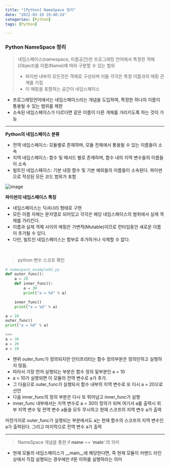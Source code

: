 ```yaml
---
title: "[Python] NameSpace 정리"
date: "2022-03-19 19:40:24"
categories: [Python]
tags: [Python]

---
```

### Python NameSpace 정리

>네임스페이스(namespace, 이름공간)란 프로그래밍 언어에서 특정한 객체(Object)를 이름(Name)에 따라 구분할 수 있는 범위
> - 파이썬 내부의 모든것은 객체로 구성되며 이들 각각은 특정 이름과의 매핑 관계를 가짐
> - 이 매핑을 포함하는 공간이 네임스페이스

- 프로그래밍언어에서는 네임스페이스라는 개념을 도입하여, 특정한 하나의 이름이 통용될 수 있는 범위를 제한
- 소속된 네임스페이스가 다르다면 같은 이름이 다른 개체를 가리키도록 하는 것이 가능

----

**Python의 네임스페이스 분류**
- 전역 네임스페이스: 모듈별로 존재하며, 모듈 전체에서 통용될 수 있는 이름들이 소속
- 지역 네임스페이스: 함수 및 메서드 별로 존재하며, 함수 내의 지역 변수들의 이름들이 소속
- 빌트인 네임스페이스: 기본 내장 함수 및 기본 예외들의 이름들이 소속된다. 파이썬으로 작성된 모든 코드 범위가 포함

![image](https://user-images.githubusercontent.com/74512114/193403564-f747308c-c244-42cc-b846-2769bd1ce554.png)


**파이썬의 네임스페이스 특징**
- 네임스페이스는 딕셔너리 형태로 구현
- 모든 이름 자체는 문자열로 되어있고 각각은 해당 네임스페이스의 범위에서 실제 객체를 가리킨다.
- 이름과 실제 객체 사이의 매핑은 가변적(Mutable)이므로 런타임동안 새로운 이름이 추가될 수 있다.
- 다만, 빌트인 네임스페이스는 함부로 추가하거나 삭제할 수 없다.

<br>

> python 변수 스코프 확인

```python
# namespace_example01.py
def outer_func():
    a = 20
    def inner_func():
        a = 30
        print("a = %d" % a)

    inner_func()
    print("a = %d" % a)

a = 10
outer_func()
print("a = %d" % a)

>>>
a = 30
a = 20
a = 10

```
- 맨위 outer_func가 정의되지만 인터프리터는 함수 정의부분은 정의만하고 실행하지 않음.
- 따라서 가장 먼저 실행되는 부분은 함수 정의 밑부분인 a = 10
- a = 10가 실행되면 이 모듈의 전역 변수로 a가 추가.
- 그 다음으로 outer_func가 실행되서 함수 내부의 지역 변수로 또 다시 a = 20으로 선언
- 다음 inner_func의 정의 부분은 다시 또 뛰어넘고 inner_func가 실행
- inner_func 내부에서는 지역 변수로 a = 30이 정의가 되며 여기서 a를 출력시 외부 지역 변수 및 전역 변수 a들을 모두 무시하고 현재 스코프의 지역 변수 a가 출력

마찬가지로 outer_func가 실행되는 부분에서도 a는 현재 함수의 스코프의 지역 변수인 a가 출력된다. 그리고 마지막으로 전역 변수 a가 출력

-----

> NameSpace 개념을 통한 if __name__ == ‘__main__‘:의 의미
- 현재 모듈의 네임스페이스가 __main__에 해당한다면,
  즉 현재 모듈이 커맨드 라인 상에서 직접 실행되는 경우에만 if문 이하를 실행하라는 의미










